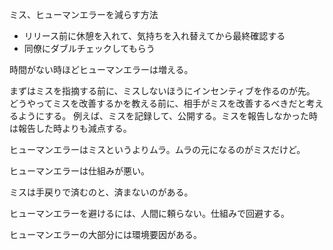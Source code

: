 ミス、ヒューマンエラーを減らす方法

- リリース前に休憩を入れて、気持ちを入れ替えてから最終確認する
- 同僚にダブルチェックしてもらう

時間がない時ほどヒューマンエラーは増える。

まずはミスを指摘する前に、ミスしないほうにインセンティブを作るのが先。
どうやってミスを改善するかを教える前に、相手がミスを改善するべきだと考えるようにする。
例えば、ミスを記録して、公開する。ミスを報告しなかった時は報告した時よりも減点する。

ヒューマンエラーはミスというよりムラ。ムラの元になるのがミスだけど。

ヒューマンエラーは仕組みが悪い。

ミスは手戻りで済むのと、済まないのがある。

ヒューマンエラーを避けるには、人間に頼らない。仕組みで回避する。

ヒューマンエラーの大部分には環境要因がある。
